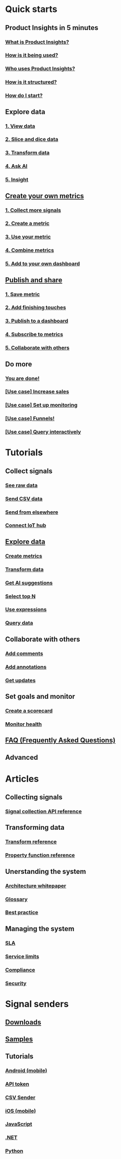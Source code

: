 # Quick starts
## Product Insights in 5 minutes 
### [What is Product Insights?](xref:developers/quick-starts/what-is)
### [How is it being used?](xref:developers/quick-starts/how-used)
### [Who uses Product Insights?](xref:developers/quick-starts/who-uses)
### [How is it structured?](xref:developers/quick-starts/how-structured)
### [How do I start?](xref:developers/quick-starts/how-start)
## Explore data
### [1. View data](xref:developers/quick-starts/1_view)
### [2. Slice and dice data](xref:developers/quick-starts/2_slice)
### [3. Transform data](xref:developers/quick-starts/3_transform)
### [4. Ask AI](xref:developers/quick-starts/4_askai)
### [5. Insight](xref:developers/quick-starts/5_insight)
## [Create your own metrics](xref:developers/quick-starts/create-own-metrics)
### [1. Collect more signals](xref:developers/quick-starts/1_collect)
### [2. Create a metric](xref:developers/quick-starts/2_create)
### [3. Use your metric](xref:developers/quick-starts/3_use)
### [4. Combine metrics](xref:developers/quick-starts/4_combine)
### [5. Add to your own dashboard](xref:developers/quick-starts/5_add)
## [Publish and share](xref:developers/quick-starts/publish-share)
### [1. Save metric](xref:developers/quick-starts/1_save)
### [2. Add finishing touches](xref:developers/quick-starts/2_add)
### [3. Publish to a dashboard](xref:developers/quick-starts/3_publish)
### [4. Subscribe to metrics](xref:developers/quick-starts/4_subscribe)
### [5. Collaborate with others](xref:developers/quick-starts/5_collaborate)
## Do more
### [You are done!](xref:developers/quick-starts/done)
### [[Use case] Increase sales](xref:developers/quick-starts/increase-sales)
### [[Use case] Set up monitoring](xref:developers/quick-starts/monitoring)
### [[Use case] Funnels!](xref:developers/quick-starts/funnels)
### [[Use case] Query interactively](xref:developers/quick-starts/query)

# Tutorials
## Collect signals
### [See raw data](xref:developers/tutorials/see-raw)
### [Send CSV data](xref:developers/tutorials/send-csv)
### [Send from elsewhere](xref:developers/tutorials/send-elsewhere)
### [Connect IoT hub](xref:developers/tutorials/import-elsewhere)
## [Explore data](xref:developers/tutorials/explore-data)
### [Create metrics](xref:developers/tutorials/create-metrics)
### [Transform data](xref:developers/tutorials/transform-data)
### [Get AI suggestions](xref:developers/tutorials/get-ai)
### [Select top N](xref:developers/tutorials/select-top)
### [Use expressions](xref:developers/tutorials/use-expressions)
### [Query data](xref:developers/tutorials/query-data)
## Collaborate with others
### [Add comments](xref:developers/tutorials/add-comments)
### [Add annotations](xref:developers/tutorials/add-annotations)
### [Get updates](xref:developers/tutorials/get-updates)
## Set goals and monitor
### [Create a scorecard](xref:developers/tutorials/create-scorecard)
### [Monitor health](xref:developers/tutorials/monitor-health)
## [FAQ (Frequently Asked Questions)](xref:developers/faq/index)
## Advanced  

# Articles
## Collecting signals  
### [Signal collection API reference](xref:developers/articles/signal-collection)
## Transforming data    
### [Transform reference](xref:developers/articles/transform-ref)
### [Property function reference](xref:developers/articles/property-fn)
## Unerstanding the system  
### [Architecture whitepaper](xref:developers/articles/architecture)
### [Glossary](xref:developers/articles/glossary)
### [Best practice](xref:developers/articles/best-practice)
## Managing the system
### [SLA](xref:developers/articles/sla)
### [Service limits](xref:developers/articles/service-limits)
### [Compliance](xref:developers/articles/compliance)
### [Security](xref:developers/articles/security)

# Signal senders
## [Downloads](xref:developers/downloads/downloads)
## [Samples](xref:developers/downloads/sdk-samples)
## Tutorials
### [Android (mobile)](xref:developers/downloads/android-java)
### [API token](xref:developers/downloads/api-token)
### [CSV Sender](xref:developers/downloads/ingest)
### [iOS (mobile)](xref:developers/downloads/ios-objc)
### [JavaScript](xref:developers/downloads/js)
### [.NET](xref:developers/downloads/dotnet)
### [Python](xref:developers/downloads/python)
